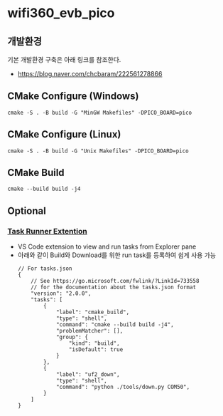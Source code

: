 # wifi360_evb_pico

## 개발환경 
기본 개발환경 구축은 아래 링크를 참조한다.
- https://blog.naver.com/chcbaram/222561278866


## CMake Configure (Windows)
```
cmake -S . -B build -G "MinGW Makefiles" -DPICO_BOARD=pico
```

## CMake Configure (Linux)
```
cmake -S . -B build -G "Unix Makefiles" -DPICO_BOARD=pico
```

## CMake Build
```
cmake --build build -j4
```

## Optional
### [Task Runner Extention](https://marketplace.visualstudio.com/items?itemName=SanaAjani.taskrunnercode)
- VS Code extension to view and run tasks from Explorer pane
- 아래와 같이 Build와 Download를 위한 run task를 등록하여 쉽게 사용 가능
	```
	// For tasks.json
	{
		// See https://go.microsoft.com/fwlink/?LinkId=733558
		// for the documentation about the tasks.json format
		"version": "2.0.0",
		"tasks": [
			{
				"label": "cmake_build",
				"type": "shell",
				"command": "cmake --build build -j4",
				"problemMatcher": [],
				"group": {
					"kind": "build",
					"isDefault": true
				}
			},
			{
				"label": "uf2_down",
				"type": "shell",
				"command": "python ./tools/down.py COM50",
			}
		]
	} 
	```